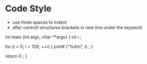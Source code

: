 # Code Style

- use three spaces to indent
- after controll structures brackets in new line under the keyword


int main (int argc, char **argv)
{
   int i ;
   
   for (i = 0; i < 128; ++i)
   {
      printf ("%d\n", i) ;
   }
   
   return 0 ;
}
